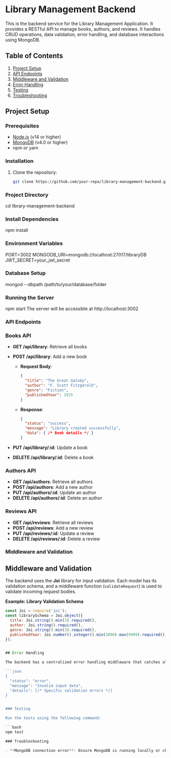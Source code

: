 # Library Management Backend

This is the backend service for the Library Management Application. It provides a RESTful API to manage books, authors, and reviews. It handles CRUD operations, data validation, error handling, and database interactions using MongoDB.


## Table of Contents
1. [Project Setup](#project-setup)
2. [API Endpoints](#api-endpoints)
3. [Middleware and Validation](#middleware-and-validation)
4. [Error Handling](#error-handling)
5. [Testing](#testing)
6. [Troubleshooting](#troubleshooting)


## Project Setup

### Prerequisites
- [Node.js](https://nodejs.org/) (v14 or higher)
- [MongoDB](https://www.mongodb.com/) (v4.0 or higher)
- npm or yarn

### Installation
1. Clone the repository:
   ```bash
   git clone https://github.com/your-repo/library-management-backend.git

### Project Directory
cd library-management-backend

### Install Dependencies
npm install

### Environment Variables
PORT=3002
MONGODB_URI=mongodb://localhost:27017/libraryDB
JWT_SECRET=your_jwt_secret

### Database Setup
mongod --dbpath /path/to/your/database/folder

### Running the Server
npm start
The server will be accessible at http://localhost:3002

### API Endpoints

### Books API
- **GET /api/library**: Retrieve all books
- **POST /api/library**: Add a new book
  - **Request Body**:
    ```json
    {
      "title": "The Great Gatsby",
      "author": "F. Scott Fitzgerald",
      "genre": "Fiction",
      "publishedYear": 1925
    }
    ```
  - **Response**:
    ```json
    {
      "status": "success",
      "message": "Library created successfully",
      "data": { /* Book details */ }
    }
    ```

- **PUT /api/library/:id**: Update a book
- **DELETE /api/library/:id**: Delete a book

### Authors API
- **GET /api/authors**: Retrieve all authors
- **POST /api/authors**: Add a new author
- **PUT /api/authors/:id**: Update an author
- **DELETE /api/authors/:id**: Delete an author

### Reviews API
- **GET /api/reviews**: Retrieve all reviews
- **POST /api/reviews**: Add a new review
- **PUT /api/reviews/:id**: Update a review
- **DELETE /api/reviews/:id**: Delete a review


### Middleware and Validation

## Middleware and Validation

The backend uses the **Joi** library for input validation. Each model has its validation schema, and a middleware function (`validateRequest`) is used to validate incoming request bodies.

**Example: Library Validation Schema**

```javascript
const Joi = require('joi');
const librarySchema = Joi.object({
  title: Joi.string().min(3).required(),
  author: Joi.string().required(),
  genre: Joi.string().min(3).required(),
  publishedYear: Joi.number().integer().min(1000).max(9999).required(),
});


## Error Handling

The backend has a centralized error handling middleware that catches all API errors and returns a structured response:

```json
{
  "status": "error",
  "message": "Invalid input data",
  "details": [/* Specific validation errors */]
}


### Testing

Run the tests using the following command:

```bash
npm test

### Troubleshooting

- **MongoDB connection error**: Ensure MongoDB is running locally or check your `MONGODB_URI` in `.env`.

